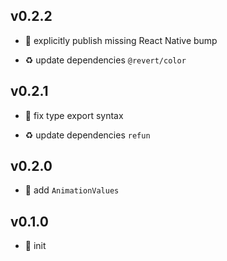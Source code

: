 ## v0.2.2

* 🐞 explicitly publish missing React Native bump

* ♻️ update dependencies `@revert/color`

## v0.2.1

* 🐞 fix type export syntax

* ♻️ update dependencies `refun`

## v0.2.0

* 🌱 add `AnimationValues`

## v0.1.0

* 🐣 init
